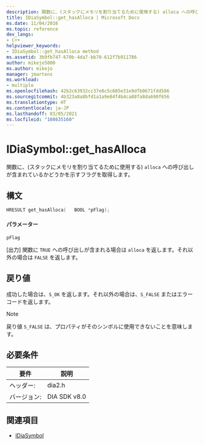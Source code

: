 ```yaml
---
description: 関数に、(スタックにメモリを割り当てるために使用する) alloca への呼び出しが含まれているかどうかを示すフラグを取得します。
title: IDiaSymbol::get_hasAlloca | Microsoft Docs
ms.date: 11/04/2016
ms.topic: reference
dev_langs:
- C++
helpviewer_keywords:
- IDiaSymbol::get_hasAlloca method
ms.assetid: 3b9fb747-670b-4da7-bb70-612f7b911786
author: mikejo5000
ms.author: mikejo
manager: jmartens
ms.workload:
- multiple
ms.openlocfilehash: 42b2c63932cc37e0c5c605e31e9dfb0671fdd586
ms.sourcegitcommit: 4b323a8a8bfd1a1a9e84f4b4ca88fa8da690f656
ms.translationtype: HT
ms.contentlocale: ja-JP
ms.lasthandoff: 03/05/2021
ms.locfileid: "108635160"
---
```

# <a name="idiasymbolget_hasalloca"></a>IDiaSymbol::get_hasAlloca
関数に、(スタックにメモリを割り当てるために使用する) `alloca` への呼び出しが含まれているかどうかを示すフラグを取得します。

## <a name="syntax"></a>構文

```cpp
HRESULT get_hasAlloca(   BOOL *pFlag);
```

#### <a name="parameters"></a>パラメーター
 `pFlag`

[出力] 関数に `TRUE` への呼び出しが含まれる場合は `alloca` を返します。それ以外の場合は `FALSE` を返します。

## <a name="return-value"></a>戻り値
 成功した場合は、`S_OK` を返します。それ以外の場合は、`S_FALSE` またはエラー コードを返します。

> [!NOTE]
> 戻り値 `S_FALSE` は、プロパティがそのシンボルに使用できないことを意味します。

## <a name="requirements"></a>必要条件

|要件|説明|
|-----------------|-----------------|
|ヘッダー:|dia2.h|
|バージョン:|DIA SDK v8.0|

## <a name="see-also"></a>関連項目
- [IDiaSymbol](../../debugger/debug-interface-access/idiasymbol.md)
